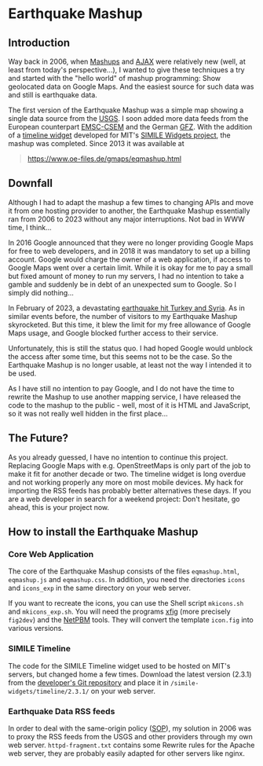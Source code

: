 # Earthquake Mashup


## Introduction

Way back in 2006, when
[Mashups](https://en.wikipedia.org/wiki/Mashup_(web_application_hybrid))
and [AJAX](https://en.wikipedia.org/wiki/Ajax_(programming)) were
relatively new (well, at least from today's perspective...), I wanted to
give these techniques a try and started with the "hello world" of mashup
programming: Show geolocated data on Google Maps. And the easiest source
for such data was and still is earthquake data.

The first version of the Earthquake Mashup was a simple map showing a
single data source from the [USGS](https://earthquake.usgs.gov/). I soon
added more data feeds from the European counterpart
[EMSC-CSEM](https://www.emsc-csem.org/) and the German
[GFZ](https://www.emsc-csem.org/). With the addition of a [timeline
widget](https://www.simile-widgets.org/timeline/) developed for MIT's
[SIMILE Widgets project](https://www.simile-widgets.org/), the mashup
was completed. Since 2013 it was available at

> https://www.oe-files.de/gmaps/eqmashup.html


## Downfall

Although I had to adapt the mashup a few times to changing APIs and move
it from one hosting provider to another, the Earthquake Mashup
essentially ran from 2006 to 2023 without any major interruptions. Not
bad in WWW time, I think...

In 2016 Google announced that they were no longer providing Google Maps
for free to web developers, and in 2018 it was mandatory to set up a
billing account. Google would charge the owner of a web application, if
access to Google Maps went over a certain limit. While it is okay for me
to pay a small but fixed amount of money to run my servers, I had no
intention to take a gamble and suddenly be in debt of an unexpected sum
to Google. So I simply did nothing...

In February of 2023, a devastating [earthquake hit Turkey and
Syria](https://en.wikipedia.org/wiki/2023_Turkey%E2%80%93Syria_earthquake). As
in similar events before, the number of visitors to my Earthquake Mashup
skyrocketed. But this time, it blew the limit for my free allowance of
Google Maps usage, and Google blocked further access to their service.

Unfortunately, this is still the status quo. I had hoped Google would
unblock the access after some time, but this seems not to be the
case. So the Earthquake Mashup is no longer usable, at least not the way
I intended it to be used.

As I have still no intention to pay Google, and I do not have the time
to rewrite the Mashup to use another mapping service, I have released
the code to the mashup to the public - well, most of it is HTML and
JavaScript, so it was not really well hidden in the first place...


## The Future?

As you already guessed, I have no intention to continue this
project. Replacing Google Maps with e.g. OpenStreetMaps is only part of
the job to make it fit for another decade or two. The timeline widget is
long overdue and not working properly any more on most mobile
devices. My hack for importing the RSS feeds has probably better
alternatives these days. If you are a web developer in search for a
weekend project: Don't hesitate, go ahead, this is your project now.


## How to install the Earthquake Mashup

### Core Web Application

The core of the Earthquake Mashup consists of the files `eqmashup.html`,
`eqmashup.js` and `eqmashup.css`. In addition, you need the directories
`icons` and `icons_exp` in the same directory on your web server.

If you want to recreate the icons, you can use the Shell script
`mkicons.sh` and `mkicons_exp.sh`. You will need the programs
[xfig](https://mcj.sourceforge.net/) (more precisely `fig2dev`) and the
[NetPBM](https://en.wikipedia.org/wiki/Netpbm) tools. They will convert
the template `icon.fig` into various versions.

### SIMILE Timeline

The code for the SIMILE Timeline widget used to be hosted on MIT's
servers, but changed home a few times. Download the latest version
(2.3.1) from the [developer's Git
repository](https://github.com/simile-widgets/timeline) and place it in
`/simile-widgets/timeline/2.3.1/` on your web server.

### Earthquake Data RSS feeds

In order to deal with the same-origin policy
([SOP](https://en.wikipedia.org/wiki/Same-origin_policy)), my solution
in 2006 was to proxy the RSS feeds from the USGS and other providers
through my own web server. `httpd-fragment.txt` contains some Rewrite
rules for the Apache web server, they are probably easily adapted for
other servers like nginx.
